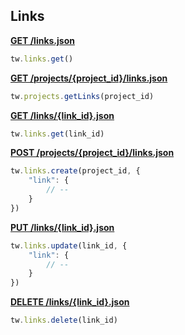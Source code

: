 ## Links

[**GET /links.json**](https://developer.teamwork.com/links#list_all_links)

```js
tw.links.get()
```

[**GET /projects/{project_id}/links.json**](https://developer.teamwork.com/links#list_links_on_a_p)

```js
tw.projects.getLinks(project_id)
```

[**GET /links/{link_id}.json**](https://developer.teamwork.com/links#get_a_single_link)

```js
tw.links.get(link_id)
```

[**POST /projects/{project_id}/links.json**](https://developer.teamwork.com/links#create_a_single_l)

```js
tw.links.create(project_id, {
	"link": {
		// --
	}
})
```

[**PUT /links/{link_id}.json**](https://developer.teamwork.com/links#update_a_single_l)

```js
tw.links.update(link_id, {
	"link": {
		// --
	}
})
```

[**DELETE /links/{link_id}.json**](https://developer.teamwork.com/links#delete_a_single_l)

```js
tw.links.delete(link_id)
```